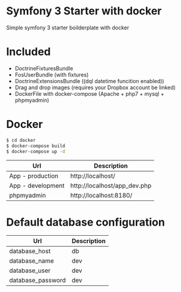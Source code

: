 Symfony 3 Starter with docker
==========

Simple symfony 3 starter boilderplate with docker

# Included
   - DoctrineFixturesBundle
   - FosUserBundle (with fixtures)
   - DoctrineExtensionsBundle ((dql datetime funcition enabled))
   - Drag and drop images (requires your Dropbox account be linked)
   - DockerFile with docker-compose (Apache + php7 + mysql + phpmyadmin)

# Docker
```sh
$ cd docker
$ docker-compose build
$ docker-compose up -d
```

| Url | Description |
| ------ | ------ |
| App - production | http://localhost/ |
| App - development | http://localhost/app_dev.php |
| phpmyadmin | http://localhost:8180/ |

# Default database configuration

| Url | Description |
| ------ | ------ |
| database_host | db |
| database_name | dev |
| database_user | dev |
| database_password | dev |